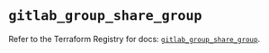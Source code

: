 # `gitlab_group_share_group`

Refer to the Terraform Registry for docs: [`gitlab_group_share_group`](https://registry.terraform.io/providers/gitlabhq/gitlab/17.11.0/docs/resources/group_share_group).
